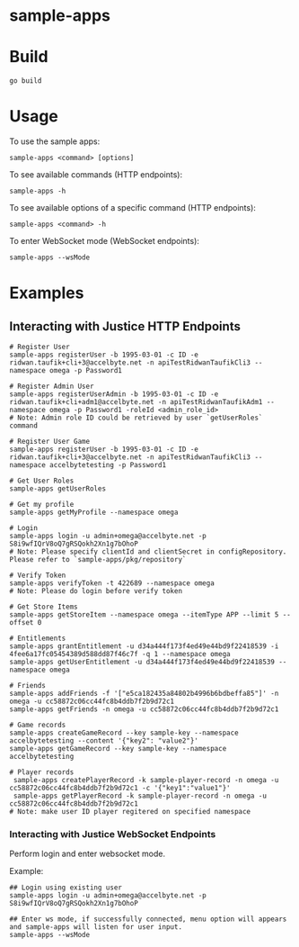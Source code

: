 # sample-apps

# Build 

```
go build
```

# Usage

To use the sample apps:

```
sample-apps <command> [options]
``` 

To see available commands (HTTP endpoints): 

```
sample-apps -h
```
To see available options of a specific command (HTTP endpoints):  

```
sample-apps <command> -h
```

To enter WebSocket mode (WebSocket endpoints):

```
sample-apps --wsMode
```

# Examples

## Interacting with Justice HTTP Endpoints

```shell
# Register User
sample-apps registerUser -b 1995-03-01 -c ID -e ridwan.taufik+cli+3@accelbyte.net -n apiTestRidwanTaufikCli3 --namespace omega -p Password1

# Register Admin User
sample-apps registerUserAdmin -b 1995-03-01 -c ID -e ridwan.taufik+cli+adm1@accelbyte.net -n apiTestRidwanTaufikAdm1 --namespace omega -p Password1 -roleId <admin_role_id>
# Note: Admin role ID could be retrieved by user `getUserRoles` command

# Register User Game
sample-apps registerUser -b 1995-03-01 -c ID -e ridwan.taufik+cli+3@accelbyte.net -n apiTestRidwanTaufikCli3 --namespace accelbytetesting -p Password1

# Get User Roles
sample-apps getUserRoles

# Get my profile
sample-apps getMyProfile --namespace omega

# Login
sample-apps login -u admin+omega@accelbyte.net -p S8i9wfIQrV8oQ7gRSQokh2Xn1g7bOhoP
# Note: Please specify clientId and clientSecret in configRepository. Please refer to `sample-apps/pkg/repository`

# Verify Token
sample-apps verifyToken -t 422689 --namespace omega
# Note: Please do login before verify token

# Get Store Items
sample-apps getStoreItem --namespace omega --itemType APP --limit 5 --offset 0

# Entitlements
sample-apps grantEntitlement -u d34a444f173f4ed49e44bd9f22418539 -i 4fee6a17fc05454389d588dd87f46c7f -q 1 --namespace omega
sample-apps getUserEntitlement -u d34a444f173f4ed49e44bd9f22418539 --namespace omega

# Friends
sample-apps addFriends -f '["e5ca182435a84802b4996b6bdbeffa85"]' -n omega -u cc58872c06cc44fc8b4ddb7f2b9d72c1
sample-apps getFriends -n omega -u cc58872c06cc44fc8b4ddb7f2b9d72c1

# Game records
sample-apps createGameRecord --key sample-key --namespace accelbytetesting --content '{"key2": "value2"}'
sample-apps getGameRecord --key sample-key --namespace accelbytetesting

# Player records
 sample-apps createPlayerRecord -k sample-player-record -n omega -u cc58872c06cc44fc8b4ddb7f2b9d72c1 -c '{"key1":"value1"}'
 sample-apps getPlayerRecord -k sample-player-record -n omega -u cc58872c06cc44fc8b4ddb7f2b9d72c1
# Note: make user ID player regitered on specified namespace

```

### Interacting with Justice WebSocket Endpoints

Perform login and enter websocket mode.

Example:

```shell
## Login using existing user
sample-apps login -u admin+omega@accelbyte.net -p S8i9wfIQrV8oQ7gRSQokh2Xn1g7bOhoP

## Enter ws mode, if successfully connected, menu option will appears and sample-apps will listen for user input.
sample-apps --wsMode
```
